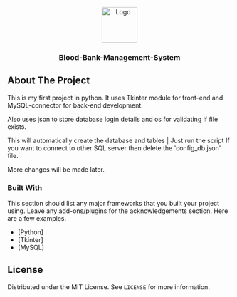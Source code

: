 
<!--
*** Thanks for checking out the Best-README-Template. If you have a suggestion
*** that would make this better, please fork the repo and create a pull request
*** or simply open an issue with the tag "enhancement".
*** Thanks again! Now go create something AMAZING! :D
-->



<!-- PROJECT SHIELDS -->
<!--
*** I'm using markdown "reference style" links for readability.
*** Reference links are enclosed in brackets [ ] instead of parentheses ( ).
*** See the bottom of this document for the declaration of the reference variables
*** for contributors-url, forks-url, etc. This is an optional, concise syntax you may use.
*** https://www.markdownguide.org/basic-syntax/#reference-style-links
-->

<p align="center">
  <a href="https://github.com/othneildrew/Best-README-Template">
    <img src="https://www.ispecimen.com/wp-content/uploads/2016/01/blood-156063_960_720.png" alt="Logo" width="80" height="80">
  </a>

  <h3 align="center">Blood-Bank-Management-System</h3>

</p>


<!-- ABOUT THE PROJECT -->
## About The Project

This is my first project in python.
It uses Tkinter module for front-end and MySQL-connector for back-end development.

Also uses json to store database login details and os for validating if file exists.

This will automatically create the database and tables | Just run the script
If you want to connect to other SQL server then delete the 'config_db.json' file.

More changes will be made later.


### Built With

This section should list any major frameworks that you built your project using. Leave any add-ons/plugins for the acknowledgements section. Here are a few examples.
* [Python]
* [Tkinter]
* [MySQL]


<!-- CONTRIBUTING -->


<!-- LICENSE -->
## License

Distributed under the MIT License. See `LICENSE` for more information.
